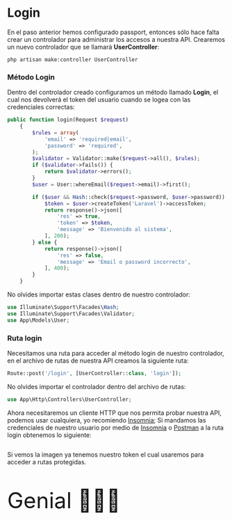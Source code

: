 # Login
En el paso anterior hemos configurado passport, entonces sólo hace falta crear un controlador para administrar los accesos a nuestra API.
Crearemos un nuevo controlador que se llamará <b>UserController</b>:
```
php artisan make:controller UserController
```
### Método Login

Dentro del controlador creado configuramos un método llamado **Login**, el cual nos devolverá el token del usuario cuando se logea con las credenciales correctas:

```php
public function login(Request $request)
    {
        $rules = array(
            'email' => 'required|email',
            'password' => 'required',
        );
        $validator = Validator::make($request->all(), $rules);
        if ($validator->fails()) {
            return $validator->errors();
        }
        $user = User::whereEmail($request->email)->first();

        if ($user && Hash::check($request->password, $user->password)) {
            $token = $user->createToken('Laravel')->accessToken;
            return response()->json([
                'res' => true,
                'token' => $token,
                'message' => 'Bienvenido al sistema',
            ], 200);
        } else {
            return response()->json([
                'res' => false,
                'message' => 'Email o password incorrecto',
            ], 400);
        }
    }
```
No olvides importar estas clases dentro de nuestro controlador:
```php
use Illuminate\Support\Facades\Hash;
use Illuminate\Support\Facades\Validator;
use App\Models\User;
```
### Ruta login
Necesitamos una ruta para acceder al método login de nuestro controlador, en el archivo de rutas de nuestra API creamos la siguiente ruta:
```php
Route::post('/login', [UserController::class, 'login']);
```
No olvides importar el controlador dentro del archivo de rutas:
```php
use App\Http\Controllers\UserController;
```
Ahora necesitaremos un cliente HTTP que nos permita probar nuestra API, podemos usar cualquiera, yo recomiendo [Insomnia](https://insomnia.rest/download); Si mandamos las credenciales de nuestro usuario por medio de [Insomnia](https://insomnia.rest/download) o [Postman](https://www.postman.com/) a la ruta login obtenemos lo siguiente:

<img :src="$withBase('/img/login.png')">

Si vemos la imagen ya tenemos nuestro token el cual usaremos para acceder a rutas protegidas.
<p style="font-size:50px">Genial 👨‍💻🤩</p>